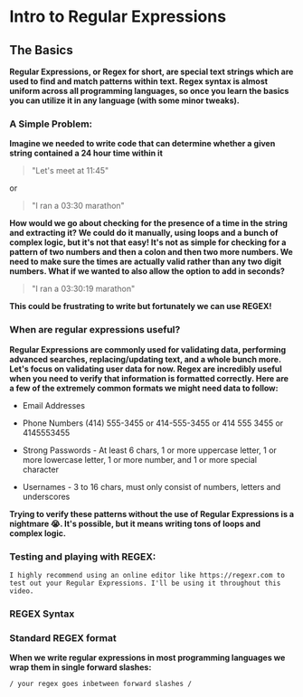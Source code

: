 # Intro to Regular Expressions

## The Basics 

**Regular Expressions, or Regex for short, are special text strings which are used to find and match patterns within text.  Regex syntax is almost uniform across all programming languages, so once you learn the basics you can utilize it in any language (with some minor tweaks).**

### A Simple Problem: 

**Imagine we needed to write code that can determine whether a given string contained a 24 hour time within it**

> "Let's meet at 11:45"

or 

> "I ran a 03:30 marathon"

**How would we go about checking for the presence of a time in the string and extracting it?  We could do it manually, using loops and a bunch of complex logic, but it's not that easy! It's not as simple for checking for a pattern of two numbers and then a colon and then two more numbers.  We need to make sure the times are actually valid rather than any two digit numbers.  What if we wanted to also allow the option to add in seconds?**

> "I ran a 03:30:19 marathon"

**This could be frustrating to write but fortunately we can use REGEX!**

### When are regular expressions useful? 

**Regular Expressions are commonly used for validating data, performing advanced searches, replacing/updating text, and a whole bunch more.  Let's focus on validating user data for now.   Regex are incredibly useful when you need to verify that information is formatted correctly.  Here are a few of the extremely common formats we might need data to follow:**

- Email Addresses 

- Phone Numbers (414) 555-3455 or 414-555-3455 or 414 555 3455 or 4145553455 

- Strong Passwords - At least 6 chars, 1 or more uppercase letter, 1 or more lowercase letter, 1 or more number, and 1 or more special character

- Usernames - 3 to 16 chars, must only consist of numbers, letters and underscores

**Trying to verify these patterns without the use of Regular Expressions is a nightmare 😭.  It's possible, but it means writing tons of loops and complex logic.**

### Testing and playing with REGEX:

```
I highly recommend using an online editor like https://regexr.com to test out your Regular Expressions. I'll be using it throughout this video.
```


### REGEX Syntax

### Standard REGEX format

**When we write regular expressions in most programming languages we wrap them in single forward slashes:**

```
/ your regex goes inbetween forward slashes /
```